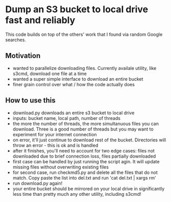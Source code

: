 # Dump an S3 bucket to local drive fast and reliably

This code builds on top of the others' work that I found via random Google searches.

## Motivation
* wanted to parallelize downloading files. Currently availale utility, like s3cmd, download one file at a time
* wanted a super simple interface to download an entire bucket
* finer grain control over what / how the code actually does

## How to use this
* download.py downloads an entire s3 bucket to local drive
* inputs: bucket name, local path, number of threads
* the more the number of threads, the more simultanuous files you can download. Three is a good number of threads but you may want to experiment for your internet connection
* on error, it'll just continue to download rest of the bucket. Directories will throw an error - this is ok and is handled
* after it finishes, you'll need to account for two edge cases: files not downloaded due to brief connection loss, files partially downloaded
* first case can be handled by just running the script agin. It will update missing files without overwriting existing files
* for second case, run checkmd5.py and delete all the files that do not match. Copy paste the list into del.txt and run 'cat del.txt | xargs rm'
* run download.py again!
* your entire bucket should be mirrored on your local drive in significantly less time than pretty much any other utility, including s3cmd!
